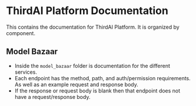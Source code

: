 # ThirdAI Platform Documentation

This contains the documentation for ThirdAI Platform. It is organized by component. 

## Model Bazaar
* Inside the `model_bazaar` folder is documentation for the different services. 
* Each endpoint has the method, path, and auth/permission requirements. As well as an example request and response body.
* If the response or request body is blank then that endpoint does not have a request/response body.